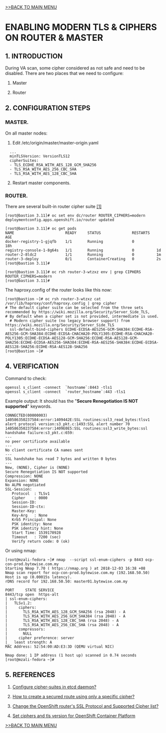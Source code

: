 [>>BACK TO MAIN MENU](https://aizuddin85.github.io/)
# ENABLING MODERN TLS & CIPHERS ON ROUTER & MASTER

## __1. INTRODUCTION__

During VA scan, some cipher considered as not safe and need to be disabled. There are two places that we need to configure:

 
1. Master

2. Router


## __2. CONFIGURATION STEPS__


### __MASTER.__

On all master nodes: 
1. Edit /etc/origin/master/master-origin.yaml

```servingInfo:
  ...
  minTLSVersion: VersionTLS12
  cipherSuites:
  - TLS_ECDHE_RSA_WITH_AES_128_GCM_SHA256
  - TLS_RSA_WITH_AES_256_CBC_SHA
  - TLS_RSA_WITH_AES_128_CBC_SHA
  ```
2. Restart master components.

### __ROUTER.__

There are several built-in router cipher suite
<a href="https://docs.openshift.com/container-platform/3.11/install_config/router/default_haproxy_router.html#bind-cipherss" target="_blank">[1]</a>


```
[root@bastion 3.11]# oc set env dc/router ROUTER_CIPHERS=modern
deploymentconfig.apps.openshift.io/router updated

[root@bastion 3.11]# oc get pods
NAME                       READY     STATUS              RESTARTS   AGE
docker-registry-1-gjqfb    1/1       Running             0          18h
registry-console-1-8g64s   1/1       Running             0          1d
router-2-8ldc2             1/1       Running             0          1m
router-3-deploy            0/1       ContainerCreating   0          2s
[root@bastion 3.11]# 

[root@bastion 3.11]# oc rsh router-3-wtzxz env | grep CIPHERS
ROUTER_CIPHERS=modern
[root@bastion 3.11]# 
```

The haproxy.config of the router looks like this now:

```
[root@bastion ~]# oc rsh router-3-wtzxz cat /var/lib/haproxy/conf/haproxy.config | grep cipher
# The default cipher suite can be selected from the three sets recommended by https://wiki.mozilla.org/Security/Server_Side_TLS,
# By default when a cipher set is not provided, intermediate is used.
  # Modern cipher suite (no legacy browser support) from https://wiki.mozilla.org/Security/Server_Side_TLS
  ssl-default-bind-ciphers ECDHE-ECDSA-AES256-GCM-SHA384:ECDHE-RSA-AES256-GCM-SHA384:ECDHE-ECDSA-CHACHA20-POLY1305:ECDHE-RSA-CHACHA20-POLY1305:ECDHE-ECDSA-AES128-GCM-SHA256:ECDHE-RSA-AES128-GCM-SHA256:ECDHE-ECDSA-AES256-SHA384:ECDHE-RSA-AES256-SHA384:ECDHE-ECDSA-AES128-SHA256:ECDHE-RSA-AES128-SHA256
[root@bastion ~]# 
```

## __4. VERIFICATION__

Command to check:
```
openssl s_client -connect  `hostname`:8443 -tls1
openssl s_client -connect  `router_hostname`:443 -tls1
```
 Example output:
 It should has the "__Secure Renegotiation IS NOT supported__" keywords.
 ```
 CONNECTED(00000003)
140586350237584:error:1409442E:SSL routines:ssl3_read_bytes:tlsv1 alert protocol version:s3_pkt.c:1493:SSL alert number 70
140586350237584:error:1409E0E5:SSL routines:ssl3_write_bytes:ssl handshake failure:s3_pkt.c:659:
---
no peer certificate available
---
No client certificate CA names sent
---
SSL handshake has read 7 bytes and written 0 bytes
---
New, (NONE), Cipher is (NONE)
Secure Renegotiation IS NOT supported
Compression: NONE
Expansion: NONE
No ALPN negotiated
SSL-Session:
    Protocol  : TLSv1
    Cipher    : 0000
    Session-ID: 
    Session-ID-ctx: 
    Master-Key: 
    Key-Arg   : None
    Krb5 Principal: None
    PSK identity: None
    PSK identity hint: None
    Start Time: 1539170928
    Timeout   : 7200 (sec)
    Verify return code: 0 (ok)
```

Or using nmap:

```
[root@mzali-fedora ~]# nmap  --script ssl-enum-ciphers -p 8443 ocp-con-prod.bytewise.com.my
Starting Nmap 7.70 ( https://nmap.org ) at 2018-12-03 16:38 +08
Nmap scan report for ocp-con-prod.bytewise.com.my (192.168.50.50)
Host is up (0.00015s latency).
rDNS record for 192.168.50.50: master01.bytewise.com.my

PORT     STATE SERVICE
8443/tcp open  https-alt
| ssl-enum-ciphers: 
|   TLSv1.2: 
|     ciphers: 
|       TLS_RSA_WITH_AES_128_GCM_SHA256 (rsa 2048) - A
|       TLS_RSA_WITH_AES_256_GCM_SHA384 (rsa 2048) - A
|       TLS_RSA_WITH_AES_128_CBC_SHA (rsa 2048) - A
|       TLS_RSA_WITH_AES_256_CBC_SHA (rsa 2048) - A
|     compressors: 
|       NULL
|     cipher preference: server
|_  least strength: A
MAC Address: 52:54:00:AD:E3:3D (QEMU virtual NIC)

Nmap done: 1 IP address (1 host up) scanned in 0.74 seconds
[root@mzali-fedora ~]# 
```  
  
    
      
  
## __5. REFERENCES__

1. <a href="https://access.redhat.com/solutions/3499651" target="_blank">Configure cipher-suites in etcd daemon?</a> 

2. <a href="https://access.redhat.com/solutions/3301341" target="_blank">How to create a secured route using only a specific cipher?</a>

3. <a href="https://access.redhat.com/solutions/2989001" target="_blank">Change the OpenShift router's SSL Protocol and Supported Cipher list?</a>

4. <a href="https://access.redhat.com/solutions/3374601" target="_blank">Set ciphers and tls version for OpenShift Container Platform</a>

[>>BACK TO MAIN MENU](https://aizuddin85.github.io/)